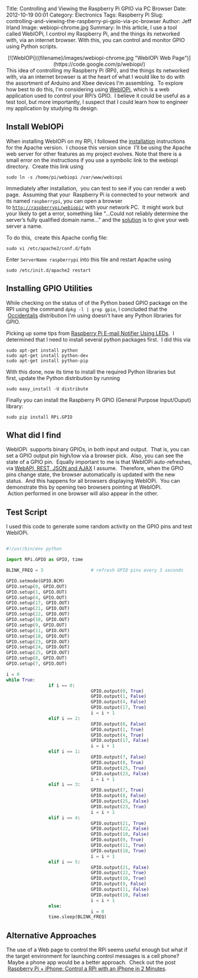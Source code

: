 Title: Controlling and Viewing the Raspberry Pi GPIO via PC Browser
Date: 2012-10-19 00:01
Category: Electronics
Tags: Raspberry Pi
Slug: controlling-and-viewing-the-raspberry-pi-gpio-via-pc-browser
Author: Jeff Irland
Image: webiopi-chrome.jpg
Summary: In this article, I use a tool called WebIOPi, I control my Raspberry Pi, and the things its networked with, via an internet browser. With this, you can control and monitor GPIO using Python scripts.

<center>
[![WebIOPi]({filename}/images/webiopi-chrome.jpg "WebIOPi Web Page")](https://code.google.com/p/webiopi/)
</center>
This idea of controlling my Raspberry Pi (RPi), and the things its networked with, via an internet browser is at the heart of what I would like to do with the assortment of Arduino and Xbee devices I'm assembling.  To explore how best to do this, I'm considering using <a href="http://code.google.com/p/webiopi/">WebIOPi</a>, which is a web application used to control your RPi’s GPIO.  I believe it could be useful as a test tool, but more importantly, I suspect that I could learn how to engineer my application by studying its design.
<h2>Install WebIOPi</h2>
When installing WebIOPi on my RPi, I followed the <a href="http://code.google.com/p/webiopi/wiki/INSTALL#PHP/Apache">installation</a> instructions for the Apache version.  I choose this version since  I'll be using the Apache web server for other features as my project evolves. Note that there is a small error on the instructions if you use a symbolic link to the webiopi directory.  Create this link using

```
sudo ln -s /home/pi/webiopi /var/www/webiopi
```

Immediately after installation,  you can test to see if you can render a web page.  Assuming that your  Raspberry Pi is connected to your network  and its named <code>raspberrypi</code>, you can open a browser to <code><a href="http://raspberrypi/webiopi/" rel="nofollow">http://raspberrypi/webiopi/</a></code> with your network PC.  It might work but your likely to get a error, something like "...Could not reliably determine the server’s fully qualified domain name..." and the <a href="http://scottlinux.com/2011/02/16/could-not-reliably-determine-the-servers-fully-qualified-domain-name/">solution</a> is to give your web server a name.

To do this,  create this Apache config file:

```
sudo vi /etc/apache2/conf.d/fqdn
```

Enter <code>ServerName raspberrypi</code> into this file and restart Apache using

```
sudo /etc/init.d/apache2 restart
```

<h2>Installing GPIO Utilities</h2>
While checking on the status of of the Python based GPIO package on the RPI using the command <code>dpkg -l | grep gpio</code>, I concluded that the  <a href="http://learn.adafruit.com/adafruit-raspberry-pi-educational-linux-distro/overview">Occidentalis</a> distribution I'm using doesn't have any Python libraries for GPIO.

Picking up some tips from <a href="http://learn.adafruit.com/raspberry-pi-e-mail-notifier-using-leds/overview">Raspberry Pi E-mail Notifier Using LEDs</a>.  I determined that I need to install several python packages first.  I did this via

```shell
sudo apt-get install python
sudo apt-get install python-dev
sudo apt-get install python-pip
```

With this done, now its time to install the required Python libraries but first, update the Python distribution by running

```
sudo easy_install -U distribute
```

Finally you can install the Raspberry Pi GPIO (General Purpose Input/Ouput) library:

```
sudo pip install RPi.GPIO
```

<h2>What did I find</h2>
WebIOPi  supports binary GPIOs, in both input and output.  That is, you can set a GPIO output pin high/low via a browser pick.  Also, you can see the state of a GPIO pin.  Equally important to me is that WebIOPi auto-refreshes, via <a href="http://www.kendoui.com/blogs/teamblog/posts/12-05-11/hello_services_webapi_rest_json_and_ajax.aspx">WebAPI, REST, JSON and AJAX</a> I assume.  Therefore, when the GPIO pins change state, the browser automatically is updated with the new status.  And this happens for all browsers displaying WebIOPi.  You can demonstrate this by opening two browsers pointing at WebIOPi.  Action performed in one browser will also appear in the other.
<h2>Test Script</h2>
I used this code to generate some random activity on the GPIO pins and test WebIOPi.

```python

#!/usr/bin/env python

import RPi.GPIO as GPIO, time

BLINK_FREQ = 3                  # refresh GPIO pins every 3 seconds

GPIO.setmode(GPIO.BCM)
GPIO.setup(0, GPIO.OUT)
GPIO.setup(1, GPIO.OUT)
GPIO.setup(4, GPIO.OUT)
GPIO.setup(17, GPIO.OUT)
GPIO.setup(21, GPIO.OUT)
GPIO.setup(22, GPIO.OUT)
GPIO.setup(10, GPIO.OUT)
GPIO.setup(9, GPIO.OUT)
GPIO.setup(11, GPIO.OUT)
GPIO.setup(18, GPIO.OUT)
GPIO.setup(23, GPIO.OUT)
GPIO.setup(24, GPIO.OUT)
GPIO.setup(25, GPIO.OUT)
GPIO.setup(8, GPIO.OUT)
GPIO.setup(7, GPIO.OUT)

i = 0
while True:
                if i == 0:
                                GPIO.output(0, True)
                                GPIO.output(1, False)
                                GPIO.output(4, False)
                                GPIO.output(17, True)
                                i = i + 1
                elif i == 2:
                                GPIO.output(0, False)
                                GPIO.output(1, True)
                                GPIO.output(4, True)
                                GPIO.output(17, False)
                                i = i + 1
                elif i == 1:
                                GPIO.output(7, False)
                                GPIO.output(8, True)
                                GPIO.output(25, True)
                                GPIO.output(23, False)
                                i = i + 1
                elif i == 3:
                                GPIO.output(7, True)
                                GPIO.output(8, False)
                                GPIO.output(25, False)
                                GPIO.output(23, True)
                                i = i + 1
                elif i == 4:
                                GPIO.output(21, True)
                                GPIO.output(22, False)
                                GPIO.output(10, False)
                                GPIO.output(9, True)
                                GPIO.output(11, True)
                                GPIO.output(18, True)
                                i = i + 1
                elif i == 5:
                                GPIO.output(21, False)
                                GPIO.output(22, True)
                                GPIO.output(10, True)
                                GPIO.output(9, False)
                                GPIO.output(11, False)
                                GPIO.output(18, False)
                                i = i + 1
                else:
                                i = 0
                time.sleep(BLINK_FREQ)
```

<h2>Alternative Approaches</h2>
The use of a Web page to control the RPi seems useful enough but what if the target environment for launching control messages is a cell phone?  Maybe a phone app would be a better approach.  Check out the post  <a href="http://www.samratamin.com/blog/raspberry-pi-iphone-control-a-rpi-with-an-iphone-in-2-minutes/">Raspberry Pi + iPhone: Control a RPi with an iPhone in 2 Minutes</a>.
